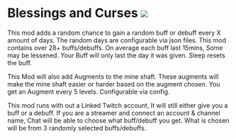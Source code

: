# Blessings and Curses [![](http://cf.way2muchnoise.eu/307717.svg)](https://stardewvalley.curseforge.com/projects/307717)

This mod adds a random chance to gain a random buff or debuff  every X amount of days. The random days are configurable via json files.  This mod contains over 28+ buffs/debuffs. On average each buff last 15mins, Some may be lessened. Your Buff will only last the day it was given. Sleep resets the buff. 

 

This Mod will also add Augments to the mine shaft. These augments will make the mine shaft easier or harder based on the augment chosen. You get an Augment every 5 levels. Configurable via config.

 

This mod runs with out a Linked Twitch account, It will still either give you a buff or a debuff. If you are a streamer and connect an account & channel name, Chat will be able to choose what buff/debuff you get. What is chosen will be from 3 randomly selected buffs/debuffs. 
